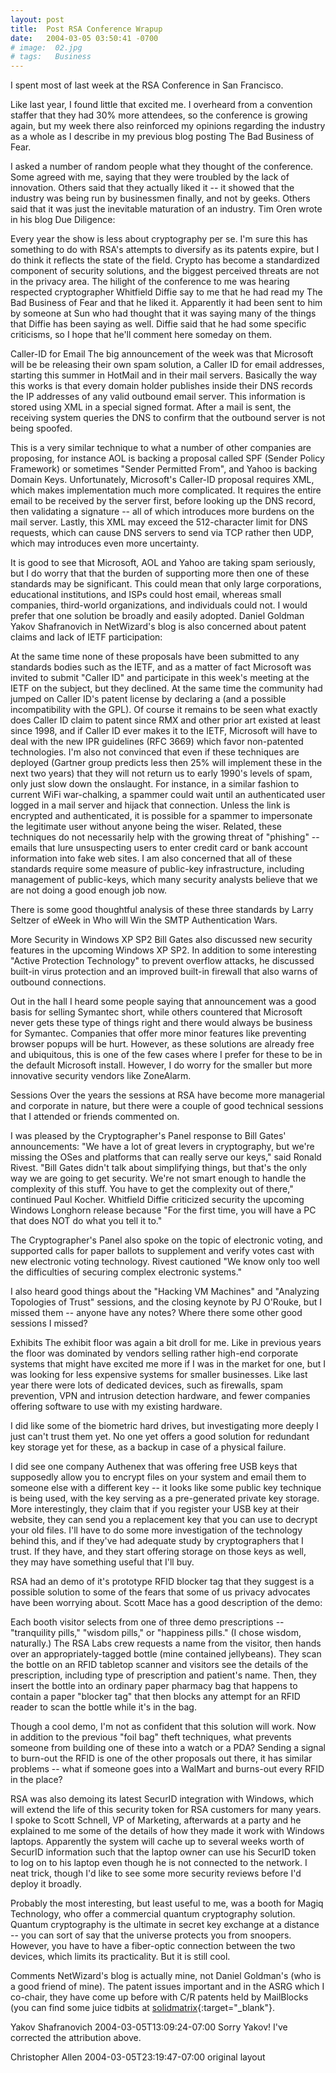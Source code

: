 ```yaml
---
layout: post
title:  Post RSA Conference Wrapup
date:   2004-03-05 03:50:41 -0700
# image:  02.jpg
# tags:   Business
---
```


I spent most of last week at the RSA Conference in San Francisco.

Like last year, I found little that excited me. I overheard from a convention staffer that they had 30% more attendees, so the conference is growing again, but my week there also reinforced my opinions regarding the industry as a whole as I describe in my previous blog posting The Bad Business of Fear.

I asked a number of random people what they thought of the conference. Some agreed with me, saying that they were troubled by the lack of innovation. Others said that they actually liked it -- it showed that the industry was being run by businessmen finally, and not by geeks. Others said that it was just the inevitable maturation of an industry. Tim Oren wrote in his blog Due Diligence:

Every year the show is less about cryptography per se. I'm sure this has something to do with RSA's attempts to diversify as its patents expire, but I do think it reflects the state of the field. Crypto has become a standardized component of security solutions, and the biggest perceived threats are not in the privacy area.
The hilight of the conference to me was hearing respected cryptographer Whitfield Diffie say to me that he had read my The Bad Business of Fear and that he liked it. Apparently it had been sent to him by someone at Sun who had thought that it was saying many of the things that Diffie has been saying as well. Diffie said that he had some specific criticisms, so I hope that he'll comment here someday on them.

Caller-ID for Email
The big announcement of the week was that Microsoft will be be releasing their own spam solution, a Caller ID for email addresses, starting this summer in HotMail and in their mail servers. Basically the way this works is that every domain holder publishes inside their DNS records the IP addresses of any valid outbound email server. This information is stored using XML in a special signed format. After a mail is sent, the receiving system queries the DNS to confirm that the outbound server is not being spoofed.

This is a very similar technique to what a number of other companies are proposing, for instance AOL is backing a proposal called SPF (Sender Policy Framework) or sometimes "Sender Permitted From", and Yahoo is backing Domain Keys. Unfortunately, Microsoft's Caller-ID proposal requires XML, which makes implementation much more complicated. It requires the entire email to be received by the server first, before looking up the DNS record, then validating a signature -- all of which introduces more burdens on the mail server. Lastly, this XML may exceed the 512-character limit for DNS requests, which can cause DNS servers to send via TCP rather then UDP, which may introduces even more uncertainty.

It is good to see that Microsoft, AOL and Yahoo are taking spam seriously, but I do worry that that the burden of supporting more then one of these standards may be significant. This could mean that only large corporations, educational institutions, and ISPs could host email, whereas small companies, third-world organizations, and individuals could not. I would prefer that one solution be broadly and easily adopted. Daniel Goldman Yakov Shafranovich in NetWizard's blog is also concerned about patent claims and lack of IETF participation:

At the same time none of these proposals have been submitted to any standards bodies such as the IETF, and as a matter of fact Microsoft was invited to submit "Caller ID" and participate in this week's meeting at the IETF on the subject, but they declined. At the same time the community had jumped on Caller ID's patent license by declaring a (and a possible incompatibility with the GPL). Of course it remains to be seen what exactly does Caller ID claim to patent since RMX and other prior art existed at least since 1998, and if Caller ID ever makes it to the IETF, Microsoft will have to deal with the new IPR guidelines (RFC 3669) which favor non-patented technologies.
I'm also not convinced that even if these techniques are deployed (Gartner group predicts less then 25% will implement these in the next two years) that they will not return us to early 1990's levels of spam, only just slow down the onslaught. For instance, in a similar fashion to current WiFi war-chalking, a spammer could wait until an authenticated user logged in a mail server and hijack that connection. Unless the link is encrypted and authenticated, it is possible for a spammer to impersonate the legitimate user without anyone being the wiser. Related, these techniques do not necessarily help with the growing threat of "phishing" -- emails that lure unsuspecting users to enter credit card or bank account information into fake web sites.
I am also concerned that all of these standards require some measure of public-key infrastructure, including management of public-keys, which many security analysts believe that we are not doing a good enough job now.

There is some good thoughtful analysis of these three standards by Larry Seltzer of eWeek in Who will Win the SMTP Authentication Wars.

More Security in Windows XP SP2
Bill Gates also discussed new security features in the upcoming Windows XP SP2. In addition to some interesting "Active Protection Technology" to prevent overflow attacks, he discussed built-in virus protection and an improved built-in firewall that also warns of outbound connections.

Out in the hall I heard some people saying that announcement was a good basis for selling Symantec short, while others countered that Microsoft never gets these type of things right and there would always be business for Symantec. Companies that offer more minor features like preventing browser popups will be hurt. However, as these solutions are already free and ubiquitous, this is one of the few cases where I prefer for these to be in the default Microsoft install. However, I do worry for the smaller but more innovative security vendors like ZoneAlarm.

Sessions
Over the years the sessions at RSA have become more managerial and corporate in nature, but there were a couple of good technical sessions that I attended or friends commented on.

I was pleased by the Cryptographer's Panel response to Bill Gates' announcements: "We have a lot of great levers in cryptography, but we're missing the OSes and platforms that can really serve our keys," said Ronald Rivest. "Bill Gates didn't talk about simplifying things, but that's the only way we are going to get security. We're not smart enough to handle the complexity of this stuff. You have to get the complexity out of there," continued Paul Kocher. Whitfield Diffie criticized security the upcoming Windows Longhorn release because "For the first time, you will have a PC that does NOT do what you tell it to."

The Cryptographer's Panel also spoke on the topic of electronic voting, and supported calls for paper ballots to supplement and verify votes cast with new electronic voting technology. Rivest cautioned "We know only too well the difficulties of securing complex electronic systems."

I also heard good things about the "Hacking VM Machines" and "Analyzing Topologies of Trust" sessions, and the closing keynote by PJ O'Rouke, but I missed them -- anyone have any notes? Where there some other good sessions I missed?

Exhibits
The exhibit floor was again a bit droll for me. Like in previous years the floor was dominated by vendors selling rather high-end corporate systems that might have excited me more if I was in the market for one, but I was looking for less expensive systems for smaller businesses. Like last year there were lots of dedicated devices, such as firewalls, spam prevention, VPN and intrusion detection hardware, and fewer companies offering software to use with my existing hardware.

I did like some of the biometric hard drives, but investigating more deeply I just can't trust them yet. No one yet offers a good solution for redundant key storage yet for these, as a backup in case of a physical failure.

I did see one company Authenex that was offering free USB keys that supposedly allow you to encrypt files on your system and email them to someone else with a different key -- it looks like some public key technique is being used, with the key serving as a pre-generated private key storage. More interestingly, they claim that if you register your USB key at their website, they can send you a replacement key that you can use to decrypt your old files. I'll have to do some more investigation of the technology behind this, and if they've had adequate study by cryptographers that I trust. If they have, and they start offering storage on those keys as well, they may have something useful that I'll buy.

RSA had an demo of it's prototype RFID blocker tag that they suggest is a possible solution to some of the fears that some of us privacy advocates have been worrying about. Scott Mace has a good description of the demo:

Each booth visitor selects from one of three demo prescriptions -- "tranquility pills," "wisdom pills," or "happiness pills." (I chose wisdom, naturally.) The RSA Labs crew requests a name from the visitor, then hands over an appropriately-tagged bottle (mine contained jellybeans). They scan the bottle on an RFID tabletop scanner and visitors see the details of the prescription, including type of prescription and patient's name. Then, they insert the bottle into an ordinary paper pharmacy bag that happens to contain a paper "blocker tag" that then blocks any attempt for an RFID reader to scan the bottle while it's in the bag.

Though a cool demo, I'm not as confident that this solution will work. Now in addition to the previous "foil bag" theft techniques, what prevents someone from building one of these into a watch or a PDA? Sending a signal to burn-out the RFID is one of the other proposals out there, it has similar problems -- what if someone goes into a WalMart and burns-out every RFID in the place?

RSA was also demoing its latest SecurID integration with Windows, which will extend the life of this security token for RSA customers for many years. I spoke to Scott Schnell, VP of Marketing, afterwards at a party and he explained to me some of the details of how they made it work with Windows laptops. Apparently the system will cache up to several weeks worth of SecurID information such that the laptop owner can use his SecurID token to log on to his laptop even though he is not connected to the network. I neat trick, though I'd like to see some more security reviews before I'd deploy it broadly.

Probably the most interesting, but least useful to me, was a booth for Magiq Technology, who offer a commercial quantum cryptography solution. Quantum cryptography is the ultimate in secret key exchange at a distance -- you can sort of say that the universe protects you from snoopers. However, you have to have a fiber-optic connection between the two devices, which limits its practicality. But it is still cool.

Comments
NetWizard's blog is actually mine, not Daniel Goldman's (who is a good friend of mine). The patent issues important and in the ASRG which I co-chair, they have come up before with C/R patents held by MailBlocks (you can find some juice tidbits at [solidmatrix](http://www.solidmatrix.com/research/asrg/asrg-ipr.html){:target="_blank"}.

Yakov Shafranovich 2004-03-05T13:09:24-07:00
Sorry Yakov! I've corrected the attribution above.

Christopher Allen 2004-03-05T23:19:47-07:00
original layout
